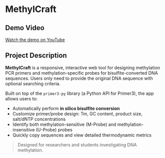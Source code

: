 # MethylCraft

##  Demo Video
[Watch the demo on YouTube](https://youtu.be/jaD5FA22yLk)

##  Project Description

**MethylCraft** is a responsive, interactive web tool for designing methylation PCR primers and methylation-specific probes for bisulfite-converted DNA sequences. Users only need to provide the original DNA sequence with optional searching criteria.  

Built on top of the `primer3-py` library (a Python API for Primer3), the app allows users to:

- Automatically perform **in silico bisulfite conversion**
- Customize primer/probe design: Tm, GC content, product size, salt/dNTP concentrations
- Identify both methylation-sensitive (M-Probe) and methylation-insensitive (U-Probe) probes
- Quickly copy sequences and view detailed thermodynamic metrics

> Designed for researchers and students investigating DNA methylation.

